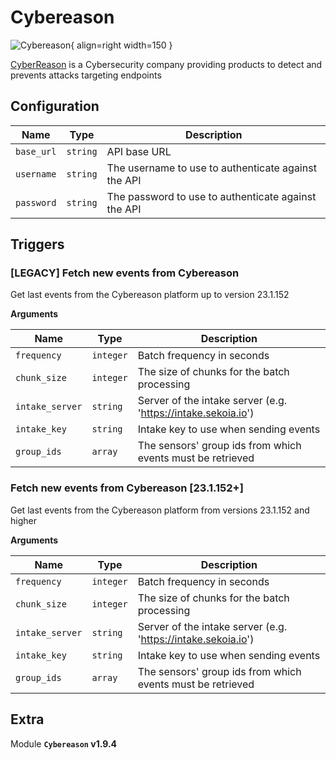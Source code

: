 # Cybereason

![Cybereason](/assets/playbooks/library/cybereason.png){ align=right width=150 }

[CyberReason](https://www.cybereason.com/) is a Cybersecurity company providing products to detect and prevents attacks targeting endpoints

## Configuration

| Name      |  Type   |  Description  |
| --------- | ------- | --------------------------- |
| `base_url` | `string` | API base URL |
| `username` | `string` | The username to use to authenticate against the API |
| `password` | `string` | The password to use to authenticate against the API |

## Triggers

### [LEGACY] Fetch new events from Cybereason

Get last events from the Cybereason platform up to version 23.1.152

**Arguments**

| Name      |  Type   |  Description  |
| --------- | ------- | --------------------------- |
| `frequency` | `integer` | Batch frequency in seconds |
| `chunk_size` | `integer` | The size of chunks for the batch processing |
| `intake_server` | `string` | Server of the intake server (e.g. 'https://intake.sekoia.io') |
| `intake_key` | `string` | Intake key to use when sending events |
| `group_ids` | `array` | The sensors' group ids from which events must be retrieved |


### Fetch new events from Cybereason [23.1.152+]

Get last events from the Cybereason platform from versions 23.1.152 and higher

**Arguments**

| Name      |  Type   |  Description  |
| --------- | ------- | --------------------------- |
| `frequency` | `integer` | Batch frequency in seconds |
| `chunk_size` | `integer` | The size of chunks for the batch processing |
| `intake_server` | `string` | Server of the intake server (e.g. 'https://intake.sekoia.io') |
| `intake_key` | `string` | Intake key to use when sending events |
| `group_ids` | `array` | The sensors' group ids from which events must be retrieved |


## Extra

Module **`Cybereason` v1.9.4**
